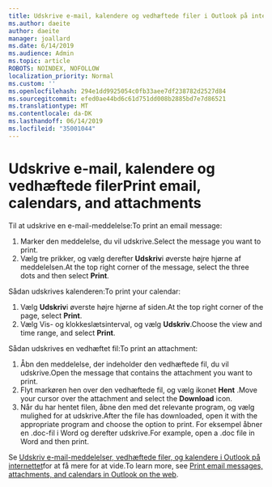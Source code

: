 ```yaml
---
title: Udskrive e-mail, kalendere og vedhæftede filer i Outlook på internettet
ms.author: daeite
author: daeite
manager: joallard
ms.date: 6/14/2019
ms.audience: Admin
ms.topic: article
ROBOTS: NOINDEX, NOFOLLOW
localization_priority: Normal
ms.custom: ''
ms.openlocfilehash: 294e1dd9925054c0fb33aee7df238782d2527d84
ms.sourcegitcommit: efed0ae44bd6c61d751dd008b2885bd7e7d86521
ms.translationtype: MT
ms.contentlocale: da-DK
ms.lasthandoff: 06/14/2019
ms.locfileid: "35001044"
---
```

# <a name="print-email-calendars-and-attachments"></a><span data-ttu-id="76c96-102">Udskrive e-mail, kalendere og vedhæftede filer</span><span class="sxs-lookup"><span data-stu-id="76c96-102">Print email, calendars, and attachments</span></span>

<span data-ttu-id="76c96-103">Til at udskrive en e-mail-meddelelse:</span><span class="sxs-lookup"><span data-stu-id="76c96-103">To print an email message:</span></span>
  
1. <span data-ttu-id="76c96-104">Marker den meddelelse, du vil udskrive.</span><span class="sxs-lookup"><span data-stu-id="76c96-104">Select the message you want to print.</span></span>
1. <span data-ttu-id="76c96-105">Vælg tre prikker, og vælg derefter **Udskriv**i øverste højre hjørne af meddelelsen.</span><span class="sxs-lookup"><span data-stu-id="76c96-105">At the top right corner of the message, select the three dots and then select **Print**.</span></span>

<span data-ttu-id="76c96-106">Sådan udskrives kalenderen:</span><span class="sxs-lookup"><span data-stu-id="76c96-106">To print your calendar:</span></span>

1. <span data-ttu-id="76c96-107">Vælg **Udskriv**i øverste højre hjørne af siden.</span><span class="sxs-lookup"><span data-stu-id="76c96-107">At the top right corner of the page, select **Print**.</span></span>
1. <span data-ttu-id="76c96-108">Vælg Vis- og klokkeslætsinterval, og vælg **Udskriv**.</span><span class="sxs-lookup"><span data-stu-id="76c96-108">Choose the view and time range, and select **Print**.</span></span>

<span data-ttu-id="76c96-109">Sådan udskrives en vedhæftet fil:</span><span class="sxs-lookup"><span data-stu-id="76c96-109">To print an attachment:</span></span>

1. <span data-ttu-id="76c96-110">Åbn den meddelelse, der indeholder den vedhæftede fil, du vil udskrive.</span><span class="sxs-lookup"><span data-stu-id="76c96-110">Open the message that contains the attachment you want to print.</span></span>
2. <span data-ttu-id="76c96-111">Flyt markøren hen over den vedhæftede fil, og vælg ikonet **Hent** .</span><span class="sxs-lookup"><span data-stu-id="76c96-111">Move your cursor over the attachment and select the **Download** icon.</span></span>
3. <span data-ttu-id="76c96-112">Når du har hentet filen, åbne den med det relevante program, og vælg mulighed for at udskrive.</span><span class="sxs-lookup"><span data-stu-id="76c96-112">After the file has downloaded, open it with the appropriate program and choose the option to print.</span></span> <span data-ttu-id="76c96-113">For eksempel åbner en .doc-fil i Word og derefter udskrive.</span><span class="sxs-lookup"><span data-stu-id="76c96-113">For example, open a .doc file in Word and then print.</span></span>

<span data-ttu-id="76c96-114">Se [Udskriv e-mail-meddelelser, vedhæftede filer, og kalendere i Outlook på internettet](https://support.office.com/article/2cf529d1-3b8f-4de2-b254-b7f870e58a2b)for at få mere for at vide.</span><span class="sxs-lookup"><span data-stu-id="76c96-114">To learn more, see [Print email messages, attachments, and calendars in Outlook on the web](https://support.office.com/article/2cf529d1-3b8f-4de2-b254-b7f870e58a2b).</span></span>